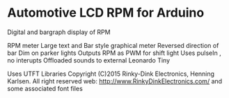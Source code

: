 # Automotive LCD RPM for Arduino
 Digital and bargraph display of RPM

RPM meter
Large text and
Bar style graphical meter
Reversed direction of bar
Dim on parker lights
Outputs RPM as PWM for shift light
Uses pulseIn , no interupts
Offloaded sounds to external Leonardo Tiny

Uses 
UTFT Libraries
Copyright (C)2015 Rinky-Dink Electronics, Henning Karlsen. All right reserved
web: http://www.RinkyDinkElectronics.com/
and some associated font files

